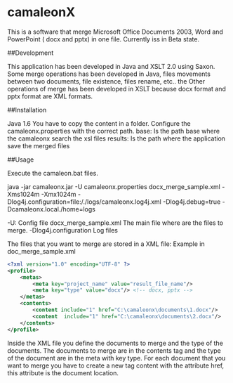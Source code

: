 camaleonX
=========

This is a software that merge Microsoft Office Documents 2003, Word and PowerPoint ( docx and pptx) in one file.
Currently iss in Beta state.

##Development

This application has been developed in Java and XSLT 2.0 using Saxon.
Some merge operations has been developed in Java, files movements between two documents, file existence, files rename, etc.. the Other operations of merge has been developed in XSLT because docx format and pptx format are XML formats.

##Installation

Java 1.6 
You have to copy the content in a folder.
Configure the camaleonx.properties with the correct path.
base: Is the path base where the camaleonx search the xsl files
results: Is the path where the application save the merged files

##Usage

Execute the camaleon.bat files.

java -jar camaleonx.jar -U camaleonx.properties docx_merge_sample.xml -Xms1024m -Xmx1024m -Dlog4j.configuration=file:/./logs/camaleonx.log4j.xml -Dlog4j.debug=true -Dcamaleonx.local./home=logs  

-U: Config file
docx_merge_sample.xml The main file where are the files to merge.
-Dlog4j.configuration Log files

The files that you want to merge are stored in a XML file:
Example in doc_merge_sample.xml

```xml
<?xml version="1.0" encoding="UTF-8" ?>
<profile>
    <metas>
        <meta key="project_name" value="result_file_name"/>
        <meta key="type" value="docx"/> <!-- docx, pptx -->
    </metas>
    <contents>
        <content include="1" href="C:\camaleonx\documents\1.docx"/>
        <content  include="1" href="C:\camaleonx\documents\2.docx"/>
    </contents>
</profile>
```

Inside the XML file you define the documents to merge and the type of the documents.
The documents to merge are in the contents tag and the type of the document are in the meta with key type.
For each document that you want to merge you have to create a new tag content with the attribute href, this attribute is the document location.

